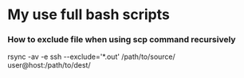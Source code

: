 # My use full bash scripts

### How to exclude file when using scp command recursively
rsync -av -e ssh --exclude='*.out' /path/to/source/ user@host:/path/to/dest/
